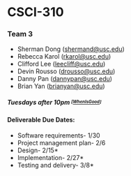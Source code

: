 # CSCI-310

### Team 3
 - Sherman Dong ([shermand@usc.edu](mailto:shermand@usc.edu))
 - Rebecca Karol ([rkarol@usc.edu](mailto:rkarol@usc.edu))
 - Clifford Lee ([leecliff@usc.edu](mailto:leecliff@usc.edu))
 - Devin Rousso ([drousso@usc.edu](mailto:drousso@usc.edu))
 - Danny Pan ([dannypan@usc.edu](mailto:dannypan@usc.edu))
 - Brian Yan ([brianyan@usc.edu](mailto:brianyan@usc.edu))

##### Tuesdays after 10pm <sup><sub>[[WhenIsGood](http://whenisgood.net/jk27zpz/results/sf3x4eg)]</sub></sup>

#### Deliverable Due Dates:
   - Software requirements- 1/30 </br>
   - Project management plan- 2/6 </br>
   - Design- 2/15* </br>
   - Implementation- 2/27* </br>
   - Testing and delivery- 3/8* </br>
